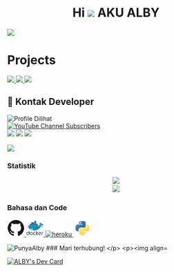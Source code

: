 
<h1 align="center">Hi <img src="https://raw.githubusercontent.com/MartinHeinz/MartinHeinz/master/wave.gif" width="30px">
AKU ALBY</h1>

<p><img align="center" src="https://dl.kaskus.id/i697.photobucket.com/albums/vv340/aumkanyakant/welcome.gif"/></a>

# Projects

<a href="https://github.com/PunyaAlby/ALBY-Userbot">
  <img src="https://github-readme-stats.vercel.app/api/pin/?username=PunyaAlby&repo=ALBY-Userbot&cache_seconds=86400&theme=gotham">
</a>

<a href="https://github.com/PunyaAlby/ALBY-PYROBOT">
  <img src="https://github-readme-stats.vercel.app/api/pin/?username=PunyaAlby&repo=ALBY-PYROBOT&cache_seconds=86400&theme=gotham">
</a>



<a href="https://github.com/PunyaAlby/File-Sharing">
  <img src="https://github-readme-stats.vercel.app/api/pin/?username=PunyaAlby&repo=File-Sharing&cache_seconds=86400&theme=gotham">
</a>


## 📲 Kontak Developer
![Profile Dilihat](https://komarev.com/ghpvc/?username=apisuserbot&color=blue&style=plastic&label=Profile+Dilihat)
<br>
[![YouTube Channel Subscribers](https://img.shields.io/youtube/channel/subscribers/UCOqCFbpjc_XS6GJSmyoWs2Q?style=social)](https://m.youtube.com/channel/UCOqCFbpjc_XS6GJSmyoWs2Q)
<br>
<a href="https://github.com/PunyaAlby"><img src="https://img.shields.io/badge/GitHub-Follow%20on%20GitHub-inactive.svg?logo=github"></a> <a href="https://t.me/Punya_Alby"><img src="https://img.shields.io/badge/Telegram-Find%20Me%20on%20Telegram-blue.svg?logo=telegram"></a> <a href="https://instagram.com/fadzkuruuniialmuttaqiin"><img src="https://img.shields.io/badge/Instagram-Follow%20on%20Instagram-red.svg?logo=instagram"></a></p>

<p><img align="center" src="https://user-images.githubusercontent.com/77770753/117139498-f081c400-adc9-11eb-9aaf-f895a54ecc67.gif"/></a>

### Statistik
<div align="center">
<img src="https://github-readme-stats.vercel.app/api?username=PunyaAlby&theme=react&show_icons=true&count_private=true">
</div>
<div align="center">
<img src="https://github-readme-stats.vercel.app/api/top-langs/?username=PunyaAlby&theme=tokyonight&layout=compact&langs_count=5">
</div>

   <h3 align="left">Bahasa dan Code</h3>
<p align="left"> <a href="https://www.github.com/" target="_blank"> <img src="https://raw.githubusercontent.com/devicons/devicon/master/icons/github/github-original.svg" alt="github" width="40" height="40"/> </a> <a href="https://www.docker.com/" target="_blank"> <img src="https://raw.githubusercontent.com/devicons/devicon/master/icons/docker/docker-original-wordmark.svg" alt="docker" width="40" height="40"/> </a> <a href="https://heroku.com" target="_blank"> <img src="https://www.vectorlogo.zone/logos/heroku/heroku-icon.svg" alt="heroku" width="40" height="40"/> </a> <a href="https://www.python.org" target="_blank"> <img src="https://raw.githubusercontent.com/devicons/devicon/master/icons/python/python-original.svg" alt="python" width="40" height="40"/> </a> </p>

<p><img align="center" src="https://github-readme-streak-stats.herokuapp.com/?user=PunyaAlby&" alt="PunyaAlby
### Mari terhubung!
</p>

<p><img align="center" src="https://api.daily.dev/devcards/cc422bc414314c35945c301ca5908bb8.png?r=dyo" width="400" alt="ALBY's Dev Card"/></a>
</p><a href="https://app.daily.dev/ALBY"><img src="https://api.daily.dev/devcards/cc422bc414314c35945c301ca5908bb8.png?r=dyo" width="400" alt="ALBY's Dev Card"/></a>
